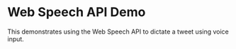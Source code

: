 # Web Speech API Demo

This demonstrates using the Web Speech API to dictate a tweet using voice input.
